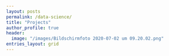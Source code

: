 ```yaml
---
layout: posts
permalink: /data-science/
title: "Projects"
author_profile: true
header:
  image: "/images/Bildschirmfoto 2020-07-02 um 09.20.02.png" 
entries_layout: grid
---
```



